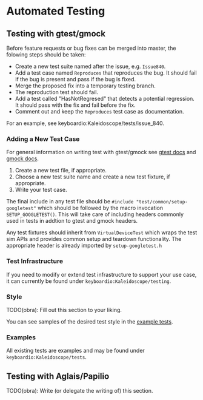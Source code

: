 # Automated Testing

## Testing with gtest/gmock

Before feature requests or bug fixes can be merged into master, the folowing
steps should be taken:

- Create a new test suite named after the issue, e.g. `Issue840`.
- Add a test case named `Reproduces` that reproduces the bug. It should fail if
  the bug is present and pass if the bug is fixed.
- Merge the proposed fix into a temporary testing branch.
- The reproduction test should fail.
- Add a test called "HasNotRegresed" that detects a potential regression.
  It should pass with the fix and fail before the fix.
- Comment out and keep the `Reproduces` test case as documentation.

For an example, see keyboardio:Kaleidoscope/tests/issue_840.

### Adding a New Test Case

For general information on writing test with gtest/gmock see [gtest
docs](https://github.com/google/googletest/tree/master/googletest/docs) and
[gmock docs](https://github.com/google/googletest/tree/master/googlemock/docs).

1. Create a new test file, if appropriate.
1. Choose a new test suite name and create a new test fixture, if appropriate.
1. Write your test case.

The final include in any test file should be `#include
"test/common/setup-googletest"` which should be followed by the macro
invocation `SETUP_GOOGLETEST()`. This will take care of including headers
commonly used in tests in addtion to gtest and gmock headers.

Any test fixtures should inherit from `VirtualDeviceTest` which wraps the test
sim APIs and provides common setup and teardown functionality. The appropriate
header is already imported by `setup-googletest.h`

### Test Infrastructure

If you need to modify or extend test infrastructure to support your use case,
it can currently be found under `keyboardio:Kaleidoscope/testing`.

### Style

TODO(obra): Fill out this section to your liking.

You can see samples of the desired test style in the [example tests](#examples).

### Examples

All existing tests are examples and may be found under
`keyboardio:Kaleidoscope/tests`.

## Testing with Aglais/Papilio

TODO(obra): Write (or delegate the writing of) this section.
